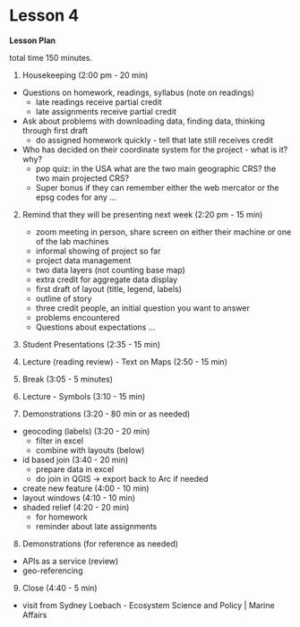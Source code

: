 Lesson 4  
========

**Lesson Plan**  

total time 150 minutes. 

1.   Housekeeping (2:00 pm - 20 min)  
   -   Questions on homework, readings, syllabus (note on readings)
       -   late readings receive partial credit
       -   late assignments receive partial credit
   -   Ask about problems with downloading data, finding data, thinking through first draft
       -   do assigned homework quickly - tell that late still receives credit
   -   Who has decided on their coordinate system for the project - what is it? why?
       -   pop quiz: in the USA what are the two main geographic CRS? the two main projected CRS?
       -   Super bonus if they can remember either the web mercator or the epsg codes for any ...

2. Remind that they will be presenting next week (2:20 pm - 15 min)
   -   zoom meeting in person, share screen on either their machine or one of the lab machines
   -   informal showing of project so far
      -   project data management
      -   two data layers (not counting base map)
      -   extra credit for aggregate data display
      -   first draft of layout (title, legend, labels)
      -   outline of story
      -   three credit people, an initial question you want to answer
      -   problems encountered
   -   Questions about expectations ...

3.   Student Presentations (2:35 - 15 min)

4.   Lecture (reading review) - Text on Maps (2:50 - 15 min)

5.   Break (3:05 - 5 minutes)

6.   Lecture - Symbols (3:10 - 15 min)

7.   Demonstrations (3:20 - 80 min or as needed)
   -   geocoding (labels) (3:20 - 20 min)
       -   filter in excel
       -   combine with layouts (below)
   -   id based join (3:40 - 20 min)
       -   prepare data in excel
       -   do join in QGIS -> export back to Arc if needed 
   -   create new feature (4:00 - 10 min)
   -   layout windows (4:10 - 10 min)
   -   shaded relief (4:20 - 20 min)
       -   for homework
       -   reminder about late assignments

8.   Demonstrations (for reference as needed)
   -   APIs as a service (review)
   -   geo-referencing

9.   Close (4:40 - 5 min)
   - visit from Sydney Loebach - Ecosystem Science and Policy | Marine Affairs
